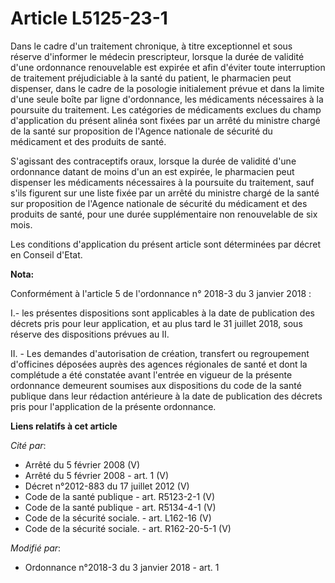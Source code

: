 # Article L5125-23-1

Dans le cadre d'un traitement chronique, à titre exceptionnel et sous réserve d'informer le médecin prescripteur, lorsque la
durée de validité d'une ordonnance renouvelable est expirée et afin d'éviter toute interruption de traitement préjudiciable à
la santé du patient, le pharmacien peut dispenser, dans le cadre de la posologie initialement prévue et dans la limite d'une
seule boîte par ligne d'ordonnance, les médicaments nécessaires à la poursuite du traitement. Les catégories de médicaments
exclues du champ d'application du présent alinéa sont fixées par un arrêté du ministre chargé de la santé sur proposition de
l'Agence nationale de sécurité du médicament et des produits de santé. 

S'agissant des contraceptifs oraux, lorsque la durée de validité d'une ordonnance datant de moins d'un an est expirée, le
pharmacien peut dispenser les médicaments nécessaires à la poursuite du traitement, sauf s'ils figurent sur une liste fixée
par un arrêté du ministre chargé de la santé sur proposition de l'Agence nationale de sécurité du médicament et des produits
de santé, pour une durée supplémentaire non renouvelable de six mois. 

Les conditions d'application du présent article sont déterminées par décret en Conseil d'Etat.

**Nota:**

Conformément à l'article 5 de l'ordonnance n° 2018-3 du 3 janvier 2018 :

I.- les présentes dispositions sont applicables à la date de publication des décrets pris pour leur application, et au plus
tard le 31 juillet 2018, sous réserve des dispositions prévues au II.

II. - Les demandes d'autorisation de création, transfert ou regroupement d'officines déposées auprès des agences régionales
de santé et dont la complétude a été constatée avant l'entrée en vigueur de la présente ordonnance demeurent soumises aux
dispositions du code de la santé publique dans leur rédaction antérieure à la date de publication des décrets pris pour
l'application de la présente ordonnance.

**Liens relatifs à cet article**

_Cité par_:

  - Arrêté du 5 février 2008 (V)
  - Arrêté du 5 février 2008 - art. 1 (V)
  - Décret n°2012-883 du 17 juillet 2012 (V)
  - Code de la santé publique - art. R5123-2-1 (V)
  - Code de la santé publique - art. R5134-4-1 (V)
  - Code de la sécurité sociale. - art. L162-16 (V)
  - Code de la sécurité sociale. - art. R162-20-5-1 (V)

_Modifié par_:

  - Ordonnance n°2018-3 du 3 janvier 2018 - art. 1
